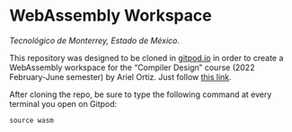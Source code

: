 # WebAssembly Workspace

_Tecnológico de Monterrey, Estado de México._

This repository was designed to be cloned in [gitpod.io](https://gitpod.io/) in order to create a WebAssembly workspace for the “Compiler Design” course (2022 February-June semester) by Ariel Ortiz. Just follow [this link](https://gitpod.io/#https://github.com/ariel-ortiz/202211-tc3048-wasm-workspace).

After cloning the repo, be sure to type the following command at every terminal you open on Gitpod:

    source wasm

